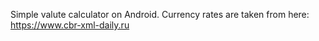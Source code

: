 Simple valute calculator on Android. 
Currency rates are taken from here: https://www.cbr-xml-daily.ru
